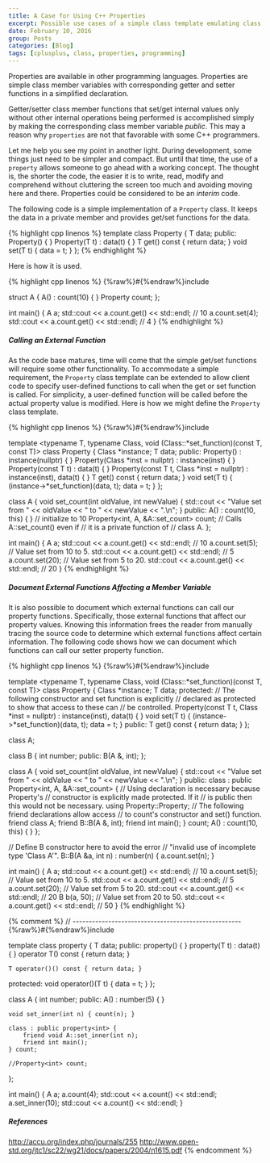```yaml
---
title: A Case for Using C++ Properties
excerpt: Possible use cases of a simple class template emulating class properties.
date: February 10, 2016
group: Posts
categories: [Blog]
tags: [cplusplus, class, properties, programming]
---
```


Properties are available in other programming languages.
Properties are simple class member variables with corresponding getter and setter functions in a simplified declaration.

Getter/setter class member functions that set/get internal values only without other internal operations being performed is accomplished simply by making the corresponding class member variable _public_.
This may a reason why `properties` are not that favorable with some C++ programmers.

Let me help you see my point in another light.
During development, some things just need to be simpler and compact.
But until that time, the use of a `property` allows someone to go ahead with a working concept.
The thought is, the shorter the code, the easier it is to write, read, modify and comprehend without cluttering the screen too much and avoiding moving here and there.
Properties could be considered to be an _interim_ code.

The following code is a simple implementation of a `Property` class.
It keeps the data in a private member and provides get/set functions for the data.

{% highlight cpp linenos %}
template <typename T>
class Property {
    T data;
public:
    Property() { }
    Property(T t) : data(t) { }
    T get() const { return data; }
    void set(T t) { data = t; }
};
{% endhighlight %}

Here is how it is used.

{% highlight cpp linenos %}
{%raw%}#{%endraw%}include <iostream>

struct A {
    A() : count(10) { }
    Property<int> count;
};

int main() {
    A a;
    std::cout << a.count.get() << std::endl;              // 10
    a.count.set(4);
    std::cout << a.count.get() << std::endl;              // 4
}
{% endhighlight %}

##### Calling an External Function

As the code base matures, time will come that the simple get/set functions will require some other functionality.
To accommodate a simple requirement, the `Property` class template can be extended to allow client code to specify user-defined functions to call when the get or set function is called.
For simplicity, a user-defined function will be called before the actual property value is modified.
Here is how we might define the `Property` class template.

{% highlight cpp linenos %}
{%raw%}#{%endraw%}include <iostream>

template <typename T,
          typename Class,
          void (Class::*set_function)(const T, const T)>
class Property {
    Class *instance;
    T data;
public:
    Property() : instance(nullptr) { }
    Property(Class *inst = nullptr) : instance(inst) { }
    Property(const T t) : data(t) { }
    Property(const T t, Class *inst = nullptr) : instance(inst), data(t) { }
    T get() const { return data; }
    void set(T t) {
        (instance->*set_function)(data, t);
        data = t; 
    }
};

class A {
    void set_count(int oldValue, int newValue) {
        std::cout << "Value set from " << oldValue << " to " << newValue << ".\n";
    }
public:
    A() : count(10, this) { }                       // initialize to 10
    Property<int, A, &A::set_count> count;          // Calls A::set_count() even if
                                                    // it is a private function of
                                                    // class A.
};

int main()
{
    A a;
    std::cout << a.count.get() << std::endl;          // 10
    a.count.set(5);                                   // Value set from 10 to 5.
    std::cout << a.count.get() << std::endl;          // 5
    a.count.set(20);                                  // Value set from 5 to 20.
    std::cout << a.count.get() << std::endl;          // 20
}
{% endhighlight %}

##### Document External Functions Affecting a Member Variable

It is also possible to document which external functions can call our property functions.
Specifically, those external functions that affect our property values.
Knowing this information frees the reader from manually tracing the source code to determine which external functions affect certain information.
The following code shows how we can document which functions can call our setter property function.

{% highlight cpp linenos %}
{%raw%}#{%endraw%}include <iostream>

template <typename T,
          typename Class,
          void (Class::*set_function)(const T, const T)>
class Property {
    Class *instance;
    T data;
protected:
    // The following constructor and set function is explicitly
    // declared as protected to show that access to these can
    // be controlled.
    Property(const T t, Class *inst = nullptr) :
        instance(inst),
        data(t)
    { }
    void set(T t) {
        (instance->*set_function)(data, t);
        data = t; 
    }
public:
    T get() const { return data; }
};

class A;

class B {
    int number;
public:
    B(A &, int);
};

class A {
    void set_count(int oldValue, int newValue) {
        std::cout << "Value set from " << oldValue << " to " << newValue << ".\n";
    }
public:
    class : public Property<int, A, &A::set_count> {
        // Using declaration is necessary because Property's
        // constructor is explicitly made protected. If it
        // is public then this would not be necessary.
        using Property::Property;
        // The following friend declarations allow access
        // to count's constructor and set() function.
        friend class A;
        friend B::B(A &, int);
        friend int main();
    } count;
    A() : count(10, this) { }
};

// Define B constructor here to avoid the error
// "invalid use of incomplete type 'Class A'".
B::B(A &a, int n) : number(n) {
    a.count.set(n);
}

int main()
{
    A a;
    std::cout << a.count.get() << std::endl;        // 10
    a.count.set(5);                                 // Value set from 10 to 5.
    std::cout << a.count.get() << std::endl;        // 5
    a.count.set(20);                                // Value set from 5 to 20.
    std::cout << a.count.get() << std::endl;        // 20
    B b(a, 50);                                     // Value set from 20 to 50.
    std::cout << a.count.get() << std::endl;        // 50
}
{% endhighlight %}





{% comment %}
// ----------------------------------------------------
{%raw%}#{%endraw%}include <iostream>

template <typename T>
class property {
    T data;
public:
    property() { }
    property(T t) : data(t) { }
    operator T() const { return data; }
    
    T operator()() const { return data; }
protected:
    void operator()(T t) { data = t; }
};

class A {
    int number;
public:
    A() : number(5) { }
    
    void set_inner(int n) { count(n); }
    
    class : public property<int> {
        friend void A::set_inner(int n);
        friend int main();
    } count;
    
    //Property<int> count;
};

int main()
{
  A a;
  a.count(4);
  std::cout << a.count() << std::endl;
  a.set_inner(10);
  std::cout << a.count() << std::endl;
}

##### References

http://accu.org/index.php/journals/255
http://www.open-std.org/jtc1/sc22/wg21/docs/papers/2004/n1615.pdf
{% endcomment %}
